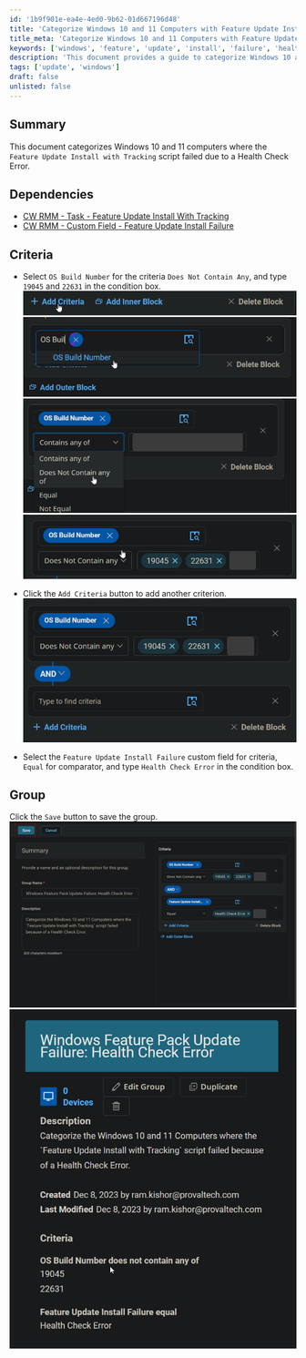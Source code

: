 ```yaml
---
id: '1b9f901e-ea4e-4ed0-9b62-01d667196d48'
title: 'Categorize Windows 10 and 11 Computers with Feature Update Install Failure'
title_meta: 'Categorize Windows 10 and 11 Computers with Feature Update Install Failure'
keywords: ['windows', 'feature', 'update', 'install', 'failure', 'health', 'check', 'error', 'categorize']
description: 'This document provides a guide to categorize Windows 10 and 11 computers where the Feature Update Install with Tracking script failed due to a Health Check Error. It outlines the necessary criteria and steps to effectively filter and save the group of affected computers.'
tags: ['update', 'windows']
draft: false
unlisted: false
---
```


## Summary

This document categorizes Windows 10 and 11 computers where the `Feature Update Install with Tracking` script failed due to a Health Check Error.

## Dependencies

- [CW RMM - Task - Feature Update Install With Tracking](<../tasks/Feature Update Install With Tracking.md>)  
- [CW RMM - Custom Field - Feature Update Install Failure](https://proval.itglue.com/DOC-5078775-14592254)

## Criteria

- Select `OS Build Number` for the criteria `Does Not Contain Any`, and type `19045` and `22631` in the condition box.  
  ![Image](../../../static/img/Windows-Feature-Pack-Update-Failure-Health-Check-Error/image_1.png)  
  ![Image](../../../static/img/Windows-Feature-Pack-Update-Failure-Health-Check-Error/image_2.png)  
  ![Image](../../../static/img/Windows-Feature-Pack-Update-Failure-Health-Check-Error/image_3.png)  
  ![Image](../../../static/img/Windows-Feature-Pack-Update-Failure-Health-Check-Error/image_4.png)  

- Click the `Add Criteria` button to add another criterion.  
  ![Image](../../../static/img/Windows-Feature-Pack-Update-Failure-Health-Check-Error/image_5.png)  

- Select the `Feature Update Install Failure` custom field for criteria, `Equal` for comparator, and type `Health Check Error` in the condition box.  

## Group

Click the `Save` button to save the group.  
![Image](../../../static/img/Windows-Feature-Pack-Update-Failure-Health-Check-Error/image_6.png)  
![Image](../../../static/img/Windows-Feature-Pack-Update-Failure-Health-Check-Error/image_7.png)  

